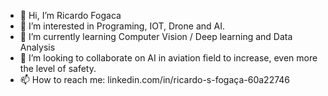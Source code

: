 - 👋 Hi, I’m Ricardo Fogaca
- 👀 I’m interested in Programing, IOT, Drone and AI.
- 🌱 I’m currently learning Computer Vision / Deep learning and Data Analysis
- 💞️ I’m looking to collaborate on AI in aviation field to increase, even more the level of safety.
- 📫 How to reach me: linkedin.com/in/ricardo-s-fogaça-60a22746

<!---
RicFogk/RicFogk is a ✨ special ✨ repository because its `README.md` (this file) appears on your GitHub profile.
You can click the Preview link to take a look at your changes.
--->
